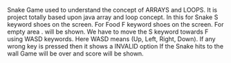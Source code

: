Snake Game used to understand the concept of ARRAYS and LOOPS. It is project totally based upon java array and loop concept.
In this for Snake S keyword shoes on the screen.
For Food F keyword shoes on the screen.
For empty area . will be shown.
We have to move the S keyword towards F using WASD keywords.
Here WASD means (Up, Left, Right, Down).
If any wrong key is pressed then it shows a INVALID option
If the Snake hits to the wall Game will be over and score will be shown.
